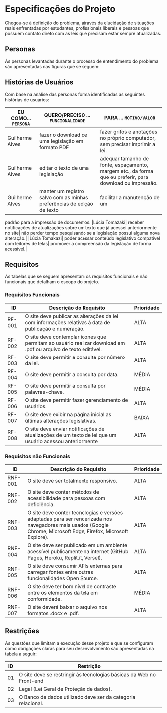 # Especificações do Projeto

Chegou-se à definição do problema, através da elucidação de situações reais enfrentadas por estudantes, profissionais liberais e pessoas que possuem contato direto com as leis que precisam estar sempre atualizadas.

## Personas

As personas levantadas durante o processo de entendimento do problema são apresentadas nas figuras que se seguem:


## Histórias de Usuários

Com base na análise das personas forma identificadas as seguintes histórias de usuários:

|EU COMO... `PERSONA`| QUERO/PRECISO ... `FUNCIONALIDADE` |PARA ... `MOTIVO/VALOR`                 |
|--------------------|------------------------------------|----------------------------------------|
|Guilherme Alves| fazer o download de uma legislação em formato PDF| fazer grifos e anotações no próprio computador, sem precisar imprimir a lei.|
|Guilherme Alves| editar o texto de uma legislação| adequar tamanho de fonte, espaçamento, margem etc., da forma que eu preferir, para download ou impressão.|
|Guilherme Alves| manter um registro salvo com as minhas preferências de edição de texto| facilitar a manutenção de um
padrão para a impressão de documentos.
|Lúcia Tomazaki| receber notificações de atualizações sobre um texto que já acessei anteriormente no site| não perder tempo pesquisando se a legislação possui alguma nova alteração.|
|Lúcia Tomakazi| poder acessar conteúdo legislativo compatível com leitores de telas| promover a compreensão da
legislação de forma acessível.|

## Requisitos

As tabelas que se seguem apresentam os requisitos funcionais e não funcionais que detalham o escopo do projeto.

### Requisitos Funcionais

|ID    | Descrição do Requisito  | Prioridade |
|------|-----------------------------------------|----|
|RF-001| O site deve publicar as alterações da lei com informações relativas à data de publicação e numeração. | ALTA | 
|RF-002| O site deve contemplar ícones que permitam ao usuário realizar download em .pdf ou arquivo de texto editável.| ALTA |
|RF-003| O site deve permitir a consulta por número da lei. | ALTA |
|RF-004| O site deve permitir a consulta por data. | MÉDIA |
|RF-005| O site deve permitir a consulta por palavras-chave. | MÉDIA |
|RF-006| O site deve permitir fazer gerenciamento de usuários. | ALTA |
|RF-007| O site deve exibir na página inicial as últimas alterações legislativas. | BAIXA |
|RF-008| O site deve enviar notificações de atualizações de um texto de lei que um usuário acessou anteriormente | ALTA |

### Requisitos não Funcionais

|ID     | Descrição do Requisito  |Prioridade |
|-------|-------------------------|----|
|RNF-001| O site deve ser totalmente responsivo.| ALTA | 
|RNF-002| O site deve conter métodos de acessibilidade para pessoas com deficiência. | ALTA | 
|RNF-003| O site deve conter tecnologias e versões adaptadas para ser renderizada nos navegadores mais usados (Google Chrome, Microsoft Edge, Firefox, Microsoft Explore). | ALTA |
|RNF-004| O site deve ser publicado em um ambiente acessível publicamente na internet (GitHub Pages, Heroku, Replit.it, Versel). | ALTA |
|RNF-005| O site deve consumir APIs externas para carregar fontes entre outras funcionalidades Open Source. | ALTA |
|RNF-006| O site deve ter bom nível de contraste entre os elementos da tela em conformidade. | MÉDIA |
|RNF-007| O site deverá baixar o arquivo nos formatos .docx e .pdf. | ALTA |

## Restrições

As questões que limitam a execução desse projeto e que se configuram como obrigações claras para seu desenvolvimento são apresentadas na tabela a seguir:

|ID| Restrição                                             |
|--|-------------------------------------------------------|
|01| O site deve se restringir às tecnologias básicas da Web no Front-end |
|02| Legal (Lei Geral de Proteção de dados). |
|03| O Banco de dados utilizado deve ser da categoria relacional. |

